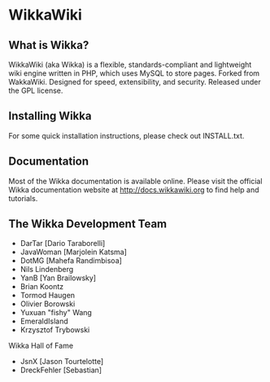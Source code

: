 WikkaWiki
=========

What is Wikka?
--------------
WikkaWiki (aka Wikka) is a flexible, standards-compliant and lightweight wiki engine written in PHP, which uses MySQL to store pages. Forked from WakkaWiki. Designed for speed, extensibility, and security. Released under the GPL license.

Installing Wikka
----------------
For some quick installation instructions, please check out INSTALL.txt.

Documentation
-------------
Most of the Wikka documentation is available online. Please visit the
official Wikka documentation website at http://docs.wikkawiki.org to
find help and tutorials.

The Wikka Development Team
--------------------------

- DarTar [Dario Taraborelli]
- JavaWoman [Marjolein Katsma]
- DotMG [Mahefa Randimbisoa]
- Nils Lindenberg
- YanB [Yan Brailowsky]
- Brian Koontz
- Tormod Haugen
- Olivier Borowski
- Yuxuan "fishy" Wang
- EmeraldIsland
- Krzysztof Trybowski

Wikka Hall of Fame
- JsnX [Jason Tourtelotte]
- DreckFehler [Sebastian]

